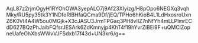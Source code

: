 AqL87z2rjmOgyH1RYOhOWA3yepALO7j9Af23XIyizg/H8pOpo6NEGXq3vqhMky/RU5py35tk3Y1NDfoRlBHfaQCma9Df/jEQ/TPHo6hKioB4L1LdHxosroUxnZ6K0VI4A4W5ou0MGjk+X3cJASU3JrmTPGaq3PH8vlIZ7nNfYh4mLLPlmrECdD627BQzPhJaibFQfsrJESArk6ZdKmnyjp4KhT4f19hYvrZiBEi9F+uQMClZopneUafeOhXbsWWvVJFSdxb17f43d+UN3kr6/g==